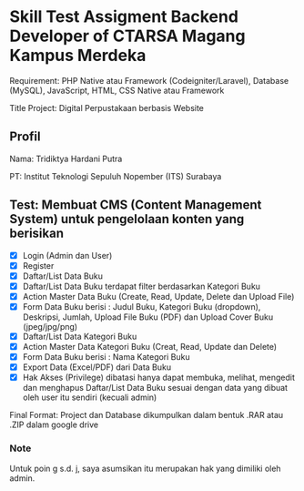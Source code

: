 # Skill Test Assigment Backend Developer of CTARSA Magang Kampus Merdeka

Requirement: PHP Native atau Framework (Codeigniter/Laravel), Database (MySQL), JavaScript, HTML, CSS Native atau Framework

Title Project: Digital Perpustakaan berbasis Website

## Profil
Nama: Tridiktya Hardani Putra

PT: Institut Teknologi Sepuluh Nopember (ITS) Surabaya

## Test: Membuat CMS (Content Management System) untuk pengelolaan konten yang berisikan
- [x] Login (Admin dan User)
- [x] Register
- [x] Daftar/List Data Buku
- [x] Daftar/List Data Buku terdapat filter berdasarkan Kategori Buku
- [x] Action Master Data Buku (Create, Read, Update, Delete dan Upload File)
- [x] Form Data Buku berisi : Judul Buku, Kategori Buku (dropdown), Deskripsi, Jumlah, Upload File Buku (PDF) dan Upload Cover Buku (jpeg/jpg/png)
- [x] Daftar/List Data Kategori Buku
- [x] Action Master Data Kategori Buku (Creat, Read, Update dan Delete)
- [x] Form Data Buku berisi : Nama Kategori Buku
- [x] Export Data (Excel/PDF) dari Data Buku
- [x] Hak Akses (Privilege) dibatasi hanya dapat membuka, melihat, mengedit dan menghapus Daftar/List Data Buku sesuai dengan data yang dibuat oleh user itu sendiri (kecuali admin)

Final Format: Project dan Database dikumpulkan dalam bentuk .RAR atau .ZIP dalam google drive

### Note 
Untuk poin g s.d. j, saya asumsikan itu merupakan hak yang dimiliki oleh admin.

